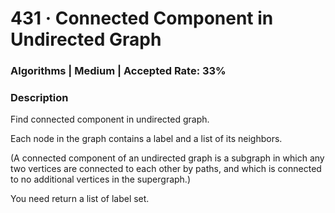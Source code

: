 # 431 · Connected Component in Undirected Graph
### Algorithms | Medium | Accepted Rate: 33%

### Description
Find connected component in undirected graph.

Each node in the graph contains a label and a list of its neighbors.

(A connected component of an undirected graph is a subgraph in which any two vertices are connected to each other by paths, and which is connected to no additional vertices in the supergraph.)

You need return a list of label set.